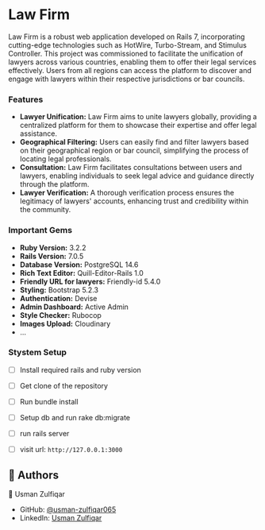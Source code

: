 # Law Firm

Law Firm is a robust web application developed on Rails 7, incorporating cutting-edge technologies such as HotWire, Turbo-Stream, and Stimulus Controller. This project was commissioned to facilitate the unification of lawyers across various countries, enabling them to offer their legal services effectively. Users from all regions can access the platform to discover and engage with lawyers within their respective jurisdictions or bar councils.

### Features
* **Lawyer Unification:** Law Firm aims to unite lawyers globally, providing a centralized platform for them to showcase their expertise and offer legal assistance.
* **Geographical Filtering:** Users can easily find and filter lawyers based on their geographical region or bar council, simplifying the process of locating legal professionals.
* **Consultation:** Law Firm facilitates consultations between users and lawyers, enabling individuals to seek legal advice and guidance directly through the platform.
* **Lawyer Verification:** A thorough verification process ensures the legitimacy of lawyers' accounts, enhancing trust and credibility within the community.

### Important Gems

* **Ruby Version:** 3.2.2
* **Rails Version:** 7.0.5
* **Database Version:** PostgreSQL 14.6
* **Rich Text Editor:** Quill-Editor-Rails 1.0
* **Friendly URL for lawyers:** Friendly-id 5.4.0
* **Styling:** Bootstrap 5.2.3
* **Authentication:** Devise
* **Admin Dashboard:** Active Admin
* **Style Checker:** Rubocop
* **Images Upload:** Cloudinary
* ...

### Stystem Setup

- [ ] Install required rails and ruby version
- [ ] Get clone of the repository
- [ ] Run bundle install
- [ ] Setup db and run rake db:migrate
- [ ] run rails server
- [ ] visit url: ` http://127.0.0.1:3000 `


## 👥 Authors <a name="authors"></a>

 👤 Usman Zulfiqar

- GitHub: [@usman-zulfiqar065](https://github.com/usman-zulfiqar065)
- LinkedIn: [Usman Zulfiqar](https://www.linkedin.com/in/usman-zulfiqar/)
